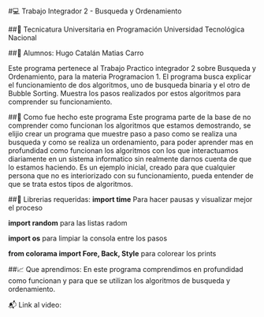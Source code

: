 #💻 Trabajo Integrador 2 - Busqueda y Ordenamiento

##📂 Tecnicatura Universitaria en Programación
    Universidad Tecnológica Nacional

##👤 Alumnos:
    Hugo Catalán
    Matias Carro

Este programa pertenece al Trabajo Practico integrador 2 sobre Busqueda y Ordenamiento,  para la materia Programacion 1. 
El programa busca explicar el funcionamiento de dos algoritmos, uno de busqueda binaria y el otro de Bubble Sorting. 
Muestra los pasos realizados por estos algoritmos para comprender su funcionamiento.

##💾 Como fue hecho este programa
Este programa parte de la base de no comprender como funcionan los algoritmos que estamos demostrando, se elijio crear 
un programa que muestre paso a paso como se realiza una busqueda y como se realiza un ordenamiento, para poder aprender 
mas en profundidad como funcionan los algoritmos con los que interactuamos diariamente en un sistema informatico sin 
realmente darnos cuenta de que lo estamos haciendo.
Es un ejemplo inicial, creado para que cualquier persona que no es interiorizado con su funcionamiento, pueda entender
de que se trata estos tipos de algoritmos. 

##📕 Librerias requeridas:
__import time__
Para hacer pausas y visualizar mejor el proceso

__import random__
para las listas radom

__import os__
para limpiar la consola entre los pasos

__from colorama import Fore, Back, Style__
para colorear los prints

##📈 Que aprendimos:
En este programa comprendimos en profundidad como funcionan y para que se utilizan los algoritmos de busqueda y ordenamiento.

📬  Link al video:


